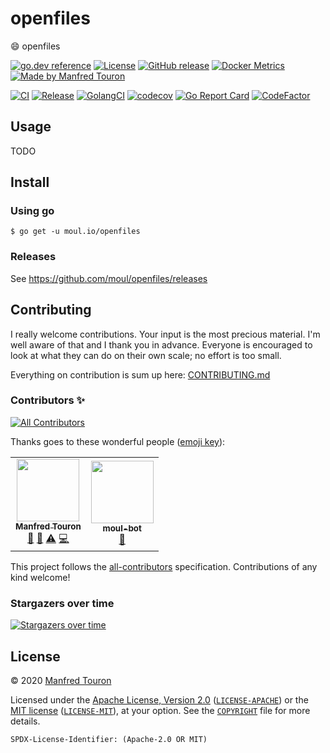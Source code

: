 # openfiles

:smile: openfiles

[![go.dev reference](https://img.shields.io/badge/go.dev-reference-007d9c?logo=go&logoColor=white)](https://pkg.go.dev/moul.io/openfiles)
[![License](https://img.shields.io/badge/license-Apache--2.0%20%2F%20MIT-%2397ca00.svg)](https://github.com/moul/openfiles/blob/master/COPYRIGHT)
[![GitHub release](https://img.shields.io/github/release/moul/openfiles.svg)](https://github.com/moul/openfiles/releases)
[![Docker Metrics](https://images.microbadger.com/badges/image/moul/openfiles.svg)](https://microbadger.com/images/moul/openfiles)
[![Made by Manfred Touron](https://img.shields.io/badge/made%20by-Manfred%20Touron-blue.svg?style=flat)](https://manfred.life/)

[![CI](https://github.com/moul/openfiles/workflows/CI/badge.svg)](https://github.com/moul/openfiles/actions?query=workflow%3ACI)
[![Release](https://github.com/moul/openfiles/workflows/Release/badge.svg)](https://github.com/moul/openfiles/actions?query=workflow%3ARelease)
[![GolangCI](https://golangci.com/badges/github.com/moul/openfiles.svg)](https://golangci.com/r/github.com/moul/openfiles)
[![codecov](https://codecov.io/gh/moul/openfiles/branch/master/graph/badge.svg)](https://codecov.io/gh/moul/openfiles)
[![Go Report Card](https://goreportcard.com/badge/moul.io/openfiles)](https://goreportcard.com/report/moul.io/openfiles)
[![CodeFactor](https://www.codefactor.io/repository/github/moul/openfiles/badge)](https://www.codefactor.io/repository/github/moul/openfiles)


## Usage

TODO

## Install

### Using go

```console
$ go get -u moul.io/openfiles
```

### Releases

See https://github.com/moul/openfiles/releases

## Contributing

<!-- FIXME: contributing.gif -->

I really welcome contributions. Your input is the most precious material. I'm well aware of that and I thank you in advance. Everyone is encouraged to look at what they can do on their own scale; no effort is too small.

Everything on contribution is sum up here: [CONTRIBUTING.md](./CONTRIBUTING.md)

### Contributors ✨

<!-- ALL-CONTRIBUTORS-BADGE:START - Do not remove or modify this section -->
[![All Contributors](https://img.shields.io/badge/all_contributors-2-orange.svg)](#contributors)
<!-- ALL-CONTRIBUTORS-BADGE:END -->

Thanks goes to these wonderful people ([emoji key](https://allcontributors.org/docs/en/emoji-key)):

<!-- ALL-CONTRIBUTORS-LIST:START - Do not remove or modify this section -->
<!-- prettier-ignore-start -->
<!-- markdownlint-disable -->
<table>
  <tr>
    <td align="center"><a href="http://manfred.life"><img src="https://avatars1.githubusercontent.com/u/94029?v=4" width="100px;" alt=""/><br /><sub><b>Manfred Touron</b></sub></a><br /><a href="#maintenance-moul" title="Maintenance">🚧</a> <a href="https://github.com/moul/openfiles/commits?author=moul" title="Documentation">📖</a> <a href="https://github.com/moul/openfiles/commits?author=moul" title="Tests">⚠️</a> <a href="https://github.com/moul/openfiles/commits?author=moul" title="Code">💻</a></td>
    <td align="center"><a href="https://manfred.life/moul-bot"><img src="https://avatars1.githubusercontent.com/u/41326314?v=4" width="100px;" alt=""/><br /><sub><b>moul-bot</b></sub></a><br /><a href="#maintenance-moul-bot" title="Maintenance">🚧</a></td>
  </tr>
</table>

<!-- markdownlint-enable -->
<!-- prettier-ignore-end -->
<!-- ALL-CONTRIBUTORS-LIST:END -->

This project follows the [all-contributors](https://github.com/all-contributors/all-contributors) specification. Contributions of any kind welcome!

### Stargazers over time

[![Stargazers over time](https://starchart.cc/moul/openfiles.svg)](https://starchart.cc/moul/openfiles)

## License

© 2020 [Manfred Touron](https://manfred.life)

Licensed under the [Apache License, Version 2.0](https://www.apache.org/licenses/LICENSE-2.0) ([`LICENSE-APACHE`](LICENSE-APACHE)) or the [MIT license](https://opensource.org/licenses/MIT) ([`LICENSE-MIT`](LICENSE-MIT)), at your option. See the [`COPYRIGHT`](COPYRIGHT) file for more details.

`SPDX-License-Identifier: (Apache-2.0 OR MIT)`
